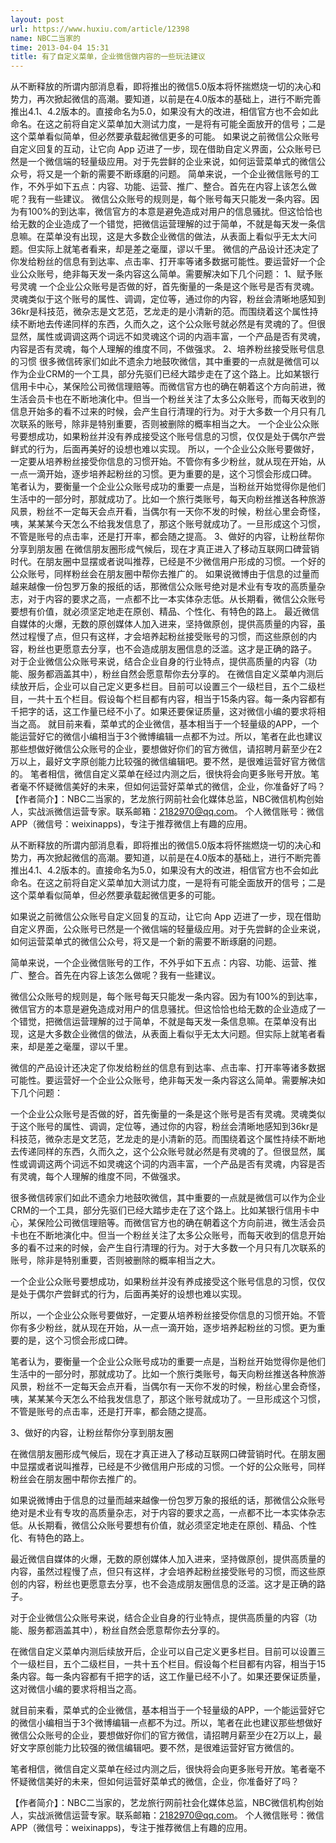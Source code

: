 ```yaml
---
layout: post
url: https://www.huxiu.com/article/12398
name: NBC二当家的
time: 2013-04-04 15:31
title: 有了自定义菜单，企业微信做内容的一些玩法建议
---
```

从不断释放的所谓内部消息看，即将推出的微信5.0版本将怀揣燃烧一切的决心和势力，再次掀起微信的高潮。要知道，以前是在4.0版本的基础上，进行不断完善推出4.1、4.2版本的。直接命名为5.0，如果没有大的改进，相信官方也不会如此命名。在这之前将自定义菜单加大测试力度，一是将有可能全面放开的信号；二是这个菜单看似简单，但必然要承载起微信更多的可能。 如果说之前微信公众账号自定义回复的互动，让它向 App 迈进了一步，现在借助自定义界面，公众账号已然是一个微信端的轻量级应用。对于先尝鲜的企业来说，如何运营菜单式的微信公众号，将又是一个新的需要不断琢磨的问题。 简单来说，一个企业微信账号的工作，不外乎如下五点：内容、功能、运营、推广、整合。首先在内容上该怎么做呢？我有一些建议。 微信公众账号的规则是，每个账号每天只能发一条内容。因为有100%的到达率，微信官方的本意是避免造成对用户的信息骚扰。但这恰恰也给无数的企业造成了一个错觉，把微信运营理解的过于简单，不就是每天发一条信息嘛。在菜单没有出现，这是大多数企业微信的做法，从表面上看似乎无太大问题。但实际上就笔者看来，却是差之毫厘，谬以千里。 微信的产品设计还决定了你发给粉丝的信息有到达率、点击率、打开率等诸多数据可能性。要运营好一个企业公众账号，绝非每天发一条内容这么简单。需要解决如下几个问题： 1、赋予账号灵魂 一个企业公众账号是否做的好，首先衡量的一条是这个账号是否有灵魂。灵魂类似于这个账号的属性、调调，定位等，通过你的内容，粉丝会清晰地感知到36kr是科技范，微杂志是文艺范，艺龙走的是小清新的范。而围绕着这个属性持续不断地去传递同样的东西，久而久之，这个公众账号就必然是有灵魂的了。但很显然，属性或调调这两个词远不如灵魂这个词的内涵丰富，一个产品是否有灵魂，内容是否有灵魂，每个人理解的维度不同，不做强求。 2、培养粉丝接受账号信息的习惯 很多微信砖家们如此不遗余力地鼓吹微信，其中重要的一点就是微信可以作为企业CRM的一个工具，部分先驱们已经大踏步走在了这个路上。比如某银行信用卡中心，某保险公司微信理赔等。而微信官方也的确在朝着这个方向前进，微生活会员卡也在不断地演化中。但当一个粉丝关注了太多公众账号，而每天收到的信息开始多的看不过来的时候，会产生自行清理的行为。对于大多数一个月只有几次联系的账号，除非是特别重要，否则被删除的概率相当之大。 一个企业公众账号要想成功，如果粉丝并没有养成接受这个账号信息的习惯，仅仅是处于偶尔产尝鲜式的行为，后面再美好的设想也难以实现。 所以，一个企业公众账号要做好，一定要从培养粉丝接受你信息的习惯开始。不管你有多少粉丝，就从现在开始，从一点一滴开始，逐步培养起粉丝的习惯。更为重要的是，这个习惯会形成口碑。 笔者认为，要衡量一个企业公众账号成功的重要一点是，当粉丝开始觉得你是他们生活中的一部分时，那就成功了。比如一个旅行类账号，每天向粉丝推送各种旅游风景，粉丝不一定每天会点开看，当偶尔有一天你不发的时候，粉丝心里会奇怪，咦，某某某今天怎么不给我发信息了，那这个账号就成功了。一旦形成这个习惯，不管是账号的点击率，还是打开率，都会随之提高。 3、做好的内容，让粉丝帮你分享到朋友圈 在微信朋友圈形成气候后，现在才真正进入了移动互联网口碑营销时代。在朋友圈中显摆或者说叫推荐，已经是不少微信用户形成的习惯。一个好的公众账号，同样粉丝会在朋友圈中帮你去推广的。 如果说微博由于信息的过量而越来越像一份包罗万象的报纸的话，那微信公众账号绝对是术业有专攻的高质量杂志，对于内容的要求之高，一点都不比一本实体杂志低。从长期看，微信公众账号要想有价值，就必须坚定地走在原创、精品、个性化、有特色的路上。 最近微信自媒体的火爆，无数的原创媒体人加入进来，坚持做原创，提供高质量的内容，虽然过程慢了点，但只有这样，才会培养起粉丝接受账号的习惯，而这些原创的内容，粉丝也更愿意去分享，也不会造成朋友圈信息的泛滥。这才是正确的路子。 对于企业微信公众账号来说，结合企业自身的行业特点，提供高质量的内容（功能、服务都涵盖其中），粉丝自然会愿意帮你去分享的。 在微信自定义菜单内测后续放开后，企业可以自己定义更多栏目。目前可以设置三个一级栏目，五个二级栏目，一共十五个栏目。假设每个栏目都有内容，相当于15条内容。每一条内容都有千把字的话，这工作量已经不小了。如果还要保证质量，这对微信小编的要求将相当之高。 就目前来看，菜单式的企业微信，基本相当于一个轻量级的APP，一个能运营好它的微信小编相当于3个微博编辑一点都不为过。所以，笔者在此也建议那些想做好微信公众账号的企业，要想做好你们的官方微信，请招聘月薪至少在2万以上，最好文字原创能力比较强的微信编辑吧。要不然，是很难运营好官方微信的。 笔者相信，微信自定义菜单在经过内测之后，很快将会向更多账号开放。笔者毫不怀疑微信美好的未来，但如何运营好菜单式的微信，企业，你准备好了吗？ 【作者简介】：NBC二当家的，艺龙旅行网前社会化媒体总监，NBC微信机构创始人，实战派微信运营专家。联系邮箱：2182970@qq.com。 个人微信账号：微信APP（微信号：weixinapps)，专注于推荐微信上有趣的应用。

从不断释放的所谓内部消息看，即将推出的微信5.0版本将怀揣燃烧一切的决心和势力，再次掀起微信的高潮。要知道，以前是在4.0版本的基础上，进行不断完善推出4.1、4.2版本的。直接命名为5.0，如果没有大的改进，相信官方也不会如此命名。在这之前将自定义菜单加大测试力度，一是将有可能全面放开的信号；二是这个菜单看似简单，但必然要承载起微信更多的可能。

如果说之前微信公众账号自定义回复的互动，让它向 App 迈进了一步，现在借助自定义界面，公众账号已然是一个微信端的轻量级应用。对于先尝鲜的企业来说，如何运营菜单式的微信公众号，将又是一个新的需要不断琢磨的问题。

简单来说，一个企业微信账号的工作，不外乎如下五点：内容、功能、运营、推广、整合。首先在内容上该怎么做呢？我有一些建议。

微信公众账号的规则是，每个账号每天只能发一条内容。因为有100%的到达率，微信官方的本意是避免造成对用户的信息骚扰。但这恰恰也给无数的企业造成了一个错觉，把微信运营理解的过于简单，不就是每天发一条信息嘛。在菜单没有出现，这是大多数企业微信的做法，从表面上看似乎无太大问题。但实际上就笔者看来，却是差之毫厘，谬以千里。

微信的产品设计还决定了你发给粉丝的信息有到达率、点击率、打开率等诸多数据可能性。要运营好一个企业公众账号，绝非每天发一条内容这么简单。需要解决如下几个问题：

一个企业公众账号是否做的好，首先衡量的一条是这个账号是否有灵魂。灵魂类似于这个账号的属性、调调，定位等，通过你的内容，粉丝会清晰地感知到36kr是科技范，微杂志是文艺范，艺龙走的是小清新的范。而围绕着这个属性持续不断地去传递同样的东西，久而久之，这个公众账号就必然是有灵魂的了。但很显然，属性或调调这两个词远不如灵魂这个词的内涵丰富，一个产品是否有灵魂，内容是否有灵魂，每个人理解的维度不同，不做强求。

很多微信砖家们如此不遗余力地鼓吹微信，其中重要的一点就是微信可以作为企业CRM的一个工具，部分先驱们已经大踏步走在了这个路上。比如某银行信用卡中心，某保险公司微信理赔等。而微信官方也的确在朝着这个方向前进，微生活会员卡也在不断地演化中。但当一个粉丝关注了太多公众账号，而每天收到的信息开始多的看不过来的时候，会产生自行清理的行为。对于大多数一个月只有几次联系的账号，除非是特别重要，否则被删除的概率相当之大。

一个企业公众账号要想成功，如果粉丝并没有养成接受这个账号信息的习惯，仅仅是处于偶尔产尝鲜式的行为，后面再美好的设想也难以实现。

所以，一个企业公众账号要做好，一定要从培养粉丝接受你信息的习惯开始。不管你有多少粉丝，就从现在开始，从一点一滴开始，逐步培养起粉丝的习惯。更为重要的是，这个习惯会形成口碑。

笔者认为，要衡量一个企业公众账号成功的重要一点是，当粉丝开始觉得你是他们生活中的一部分时，那就成功了。比如一个旅行类账号，每天向粉丝推送各种旅游风景，粉丝不一定每天会点开看，当偶尔有一天你不发的时候，粉丝心里会奇怪，咦，某某某今天怎么不给我发信息了，那这个账号就成功了。一旦形成这个习惯，不管是账号的点击率，还是打开率，都会随之提高。

3、做好的内容，让粉丝帮你分享到朋友圈

在微信朋友圈形成气候后，现在才真正进入了移动互联网口碑营销时代。在朋友圈中显摆或者说叫推荐，已经是不少微信用户形成的习惯。一个好的公众账号，同样粉丝会在朋友圈中帮你去推广的。

如果说微博由于信息的过量而越来越像一份包罗万象的报纸的话，那微信公众账号绝对是术业有专攻的高质量杂志，对于内容的要求之高，一点都不比一本实体杂志低。从长期看，微信公众账号要想有价值，就必须坚定地走在原创、精品、个性化、有特色的路上。

最近微信自媒体的火爆，无数的原创媒体人加入进来，坚持做原创，提供高质量的内容，虽然过程慢了点，但只有这样，才会培养起粉丝接受账号的习惯，而这些原创的内容，粉丝也更愿意去分享，也不会造成朋友圈信息的泛滥。这才是正确的路子。

对于企业微信公众账号来说，结合企业自身的行业特点，提供高质量的内容（功能、服务都涵盖其中），粉丝自然会愿意帮你去分享的。

在微信自定义菜单内测后续放开后，企业可以自己定义更多栏目。目前可以设置三个一级栏目，五个二级栏目，一共十五个栏目。假设每个栏目都有内容，相当于15条内容。每一条内容都有千把字的话，这工作量已经不小了。如果还要保证质量，这对微信小编的要求将相当之高。

就目前来看，菜单式的企业微信，基本相当于一个轻量级的APP，一个能运营好它的微信小编相当于3个微博编辑一点都不为过。所以，笔者在此也建议那些想做好微信公众账号的企业，要想做好你们的官方微信，请招聘月薪至少在2万以上，最好文字原创能力比较强的微信编辑吧。要不然，是很难运营好官方微信的。

笔者相信，微信自定义菜单在经过内测之后，很快将会向更多账号开放。笔者毫不怀疑微信美好的未来，但如何运营好菜单式的微信，企业，你准备好了吗？

【作者简介】：NBC二当家的，艺龙旅行网前社会化媒体总监，NBC微信机构创始人，实战派微信运营专家。联系邮箱：2182970@qq.com。 个人微信账号：微信APP（微信号：weixinapps)，专注于推荐微信上有趣的应用。

